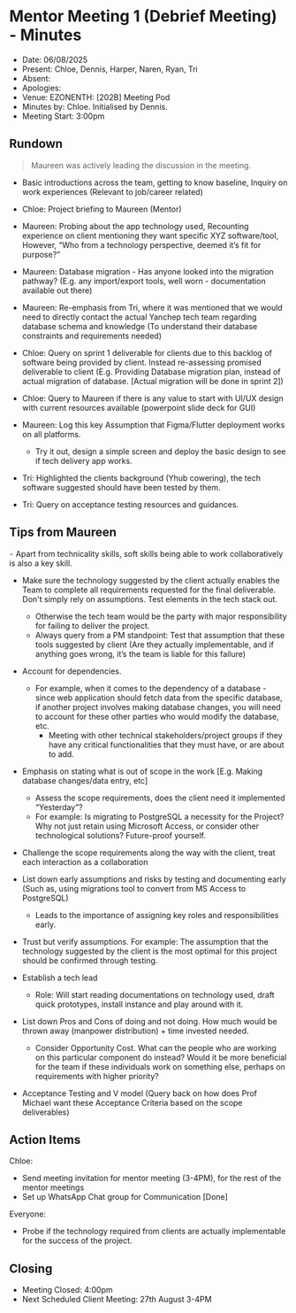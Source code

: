 # Mentor Meeting 1 (Debrief Meeting) - Minutes

- Date: 06/08/2025
- Present: Chloe, Dennis, Harper, Naren, Ryan, Tri
- Absent:
- Apologies:
- Venue: EZONENTH: [202B] Meeting Pod
- Minutes by: Chloe. Initialised by Dennis. 
- Meeting Start: 3:00pm

## Rundown
> Maureen was actively leading the discussion in the meeting.

- Basic introductions across the team, getting to know baseline, Inquiry on work experiences (Relevant to job/career related)

- Chloe: Project briefing to Maureen (Mentor)

- Maureen: Probing about the app technology used, Recounting experience on client mentioning they want specific XYZ software/tool,
However, “Who from a technology perspective, deemed it’s fit for purpose?”

- Maureen: Database migration - Has anyone looked into the migration pathway? (E.g. any import/export tools, well worn - documentation
available out there)

- Maureen: Re-emphasis from Tri, where it was mentioned that we would need to directly contact the actual Yanchep tech team regarding
database schema and knowledge (To understand their database constraints and requirements needed)

- Chloe: Query on sprint 1 deliverable for clients due to this backlog of software being provided by client. Instead re-assessing promised deliverable to client (E.g. Providing Database migration plan, instead of actual migration of database. [Actual migration will be done in sprint 2])

- Chloe: Query to Maureen if there is any value to start with UI/UX design with current resources available (powerpoint slide deck for GUI)

- Maureen: Log this key Assumption that Figma/Flutter deployment works on all platforms.
    - Try it out, design a simple screen and deploy the basic design to see if tech delivery app works.

- Tri: Highlighted the clients background (Yhub cowering), the tech software suggested should have been tested by them.

- Tri: Query on acceptance testing resources and guidances.

## Tips from Maureen
⁃ Apart from technicality skills, soft skills being able to work collaboratively is also a key skill.

- Make sure the technology suggested by the client actually enables the Team to complete all requirements requested for the final deliverable. Don't simply rely on assumptions. Test elements in the tech stack out. 
    - Otherwise the tech team would be the party with major responsibility for failing to deliver the project.
    - Always query from a PM standpoint: Test that assumption that these tools suggested by client (Are they actually implementable, and if anything goes wrong, it’s the team is liable for this failure)
    
- Account for dependencies.
    - For example, when it comes to the dependency of a database - since web application should fetch data from the specific database, if another project involves making database changes, you will need to account for these other parties who would modify the database, etc.         
        - Meeting with other technical stakeholders/project groups if they have any critical functionalities that they must have, or are about to add.
        
- Emphasis on stating what is out of scope in the work [E.g. Making database changes/data entry, etc]
    - Assess the scope requirements, does the client need it implemented “Yesterday”?
    - For example: Is migrating to PostgreSQL a necessity for the Project? Why not just retain using Microsoft Access, or consider other technological solutions? Future-proof yourself.

- Challenge the scope requirements along the way with the client, treat each interaction as a collaboration

- List down early assumptions and risks by testing and documenting early (Such as, using migrations tool to convert from MS
Access to PostgreSQL) 
    - Leads to the importance of assigning key roles and responsibilities early.
    
- Trust but verify assumptions. For example: The assumption that the technology suggested by the client is the most optimal for this project should be confirmed through testing.

- Establish a tech lead 
    - Role: Will start reading documentations on technology used, draft quick prototypes, install instance and play around with it.
    
- List down Pros and Cons of doing and not doing. How much would be thrown away (manpower distribution) + time invested
needed.
    - Consider Opportunity Cost. What can the people who are working on this particular component do instead? Would it be more beneficial for the team if these individuals work on something else, perhaps on requirements with higher priority?
    
- Acceptance Testing and V model (Query back on how does Prof Michael want these Acceptance Criteria based on the scope deliverables)

## Action Items
Chloe: 
- Send meeting invitation for mentor meeting (3-4PM), for the rest of the mentor meetings
- Set up WhatsApp Chat group for Communication [Done]

Everyone: 
- Probe if the technology required from clients are actually implementable for the success of the project. 

## Closing
- Meeting Closed: 4:00pm
- Next Scheduled Client Meeting: 27th August 3-4PM
